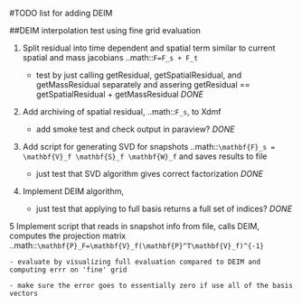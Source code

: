 #TODO list for adding DEIM

##DEIM interpolation test using fine grid evaluation

1. Split residual into time dependent and spatial term
   similar to current spatial and mass jacobians ..math::`F=F_s + F_t` 

	- test by just calling getResidual, getSpatialResidual, and getMassResidual separately and assering getResidual == getSpatialResidual + getMassResidual *DONE*
	
2. Add archiving of spatial residual, ..math::`F_s`, to Xdmf

	- add smoke test and check output in paraview? *DONE*
	
3. Add script for generating SVD for snapshots ..math::`\mathbf{F}_s = \mathbf{V}_f \mathbf{S}_f \mathbf{W}_f` and saves results to file 

	- just test that SVD algorithm gives correct factorization *DONE*
	
4. Implement DEIM algorithm,
	- just test that applying to full basis returns a full set of indices? *DONE*
	
5  Implement script that reads in snapshot info from file, calls DEIM, computes the projection matrix ..math::`\mathbf{P}_F=\mathbf{V}_f(\mathbf{P}^T\mathbf{V}_f)^{-1}`

	- evaluate by visualizing full evaluation compared to DEIM and computing errr on 'fine' grid

	- make sure the error goes to essentially zero if use all of the basis vectors

